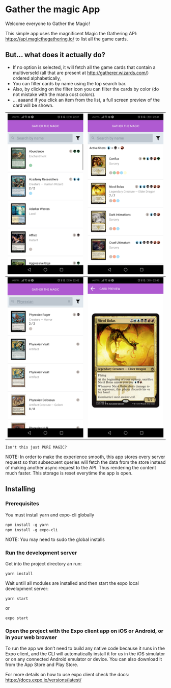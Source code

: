 # Gather the magic App

Welcome everyone to Gather the Magic!

This simple app uses the magnificent Magic the Gathering API: https://api.magicthegathering.io/ to list
all the game cards.

## But... what does it actually do?

* If no option is selected, it will fetch all the game cards that contain a multiverseId (all that are present at http://gatherer.wizards.com/) ordered alphabetically,
* You can filter cards by name using the top search bar.
* Also, by clicking on the filter icon you can filter the cards by color (do not mistake with the mana cost colors).
* ... aaaand if you click an item from the list, a full screen preview of the card will be shown.


![Default cards list](assets/screenshots/sc-list-default.jpg?raw=true "Default card list") | ![Filter cards by color](assets/screenshots/sc-filter-colors.jpg?raw=true "Filter cards by color")
:-------------------------:|:-------------------------:
![Filter cards by name](assets/screenshots/sc-filter-name.jpg?raw=true "Filter cards by name") | ![Card preview](assets/screenshots/sc-card-preview.jpg?raw=true "Card preview on click")

```
Isn't this just PURE MAGIC?
```

NOTE: In order to make the experience smooth, this app stores every server request so that subsecuent queries will fetch the data from the store instead of
making another async request to the API. Thus rendering the content much faster. This storage is reset everytime the app is open.


## Installing

### Prerequisites

You must install yarn and expo-cli globally

```
npm install -g yarn
npm install -g expo-cli
```
NOTE: You may need to sudo the global installs


### Run the development server

Get into the project directory an run:

```
yarn install
```

Wait untill all modules are installed and then start the expo local development server:


```
yarn start
```
or

```
expo start
```

### Open the project with the Expo client app on iOS or Android, or in your web browser

To run the app we don’t need to build any native code because it runs in the Expo client, and the CLI will automatically install it for us in the iOS simulator or on any connected Android emulator or device. You can also download it from the App Store and Play Store.

For more details on how to use expo client check the docs: https://docs.expo.io/versions/latest/
